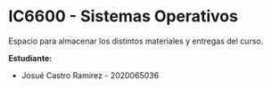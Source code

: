 # IC6600 - Sistemas Operativos

Espacio para almacenar los distintos materiales y entregas del curso.

**Estudiante:**
- Josué Castro Ramírez - 2020065036
